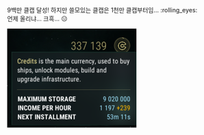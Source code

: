 9백만 클캡 달성! 
하지만 쓸모있는 클캡은 1천만 클캡부터임... :rolling_eyes:      
언제 올리냐... 크흑... :expressionless:  

![](../assets/20220313_Credit_Cap_9M.png)   